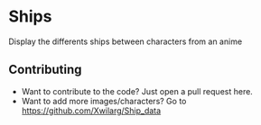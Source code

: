 # Ships
Display the differents ships between characters from an anime

## Contributing
- Want to contribute to the code? Just open a pull request here.
- Want to add more images/characters? Go to https://github.com/Xwilarg/Ship_data
